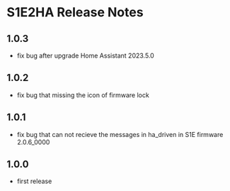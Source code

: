 # S1E2HA Release Notes

## 1.0.3
* fix bug after upgrade Home Assistant 2023.5.0

## 1.0.2
* fix bug that missing the icon of firmware lock

## 1.0.1
* fix bug that can not recieve the messages in ha_driven in S1E firmware 2.0.6_0000

## 1.0.0
* first release
